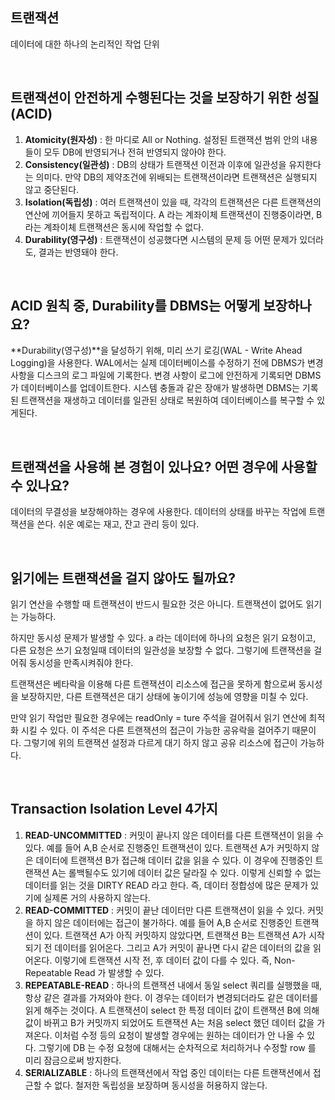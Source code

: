 ## 트랜잭션

데이터에 대한 하나의 논리적인 작업 단위

<br/>

## 트랜잭션이 안전하게 수행된다는 것을 보장하기 위한 성질(ACID)

1. **Atomicity(원자성)** : 한 마디로 All or Nothing. 설정된 트랜잭션 범위 안의 내용들이 모두 DB에 반영되거나 전혀 반영되지 않아야 한다.
2. **Consistency(일관성)** : DB의 상태가 트랜잭션 이전과 이후에 일관성을 유지한다는 의미다. 만약 DB의 제약조건에 위배되는 트랜잭션이라면 트랜잭션은 실행되지 않고 중단된다.
3. **Isolation(독립성)** : 여러 트랜잭션이 있을 때, 각각의 트랜잭션은 다른 트랜잭션의 연산에 끼어들지 못하고 독립적이다. A 라는 계좌이체 트랜잭션이 진행중이라면, B 라는 계좌이체 트랜잭션은 동시에 작업할 수 없다.
4. **Durability(영구성)** : 트랜잭션이 성공했다면 시스템의 문제 등 어떤 문제가 있더라도, 결과는 반영돼야 한다.

<br/>

## ACID 원칙 중, Durability를 DBMS는 어떻게 보장하나요?

**Durability(영구성)**을 달성하기 위해, 미리 쓰기 로깅(WAL - Write Ahead Logging)을 사용한다. WAL에서는 실제 데이터베이스를 수정하기 전에 DBMS가 변경 사항을 디스크의 로그 파일에 기록한다. 변경 사항이 로그에 안전하게 기록되면 DBMS가 데이터베이스를 업데이트한다. 시스템 충돌과 같은 장애가 발생하면 DBMS는 기록된 트랜잭션을 재생하고 데이터를 일관된 상태로 복원하여 데이터베이스를 복구할 수 있게된다.

<br/>

## 트랜잭션을 사용해 본 경험이 있나요? 어떤 경우에 사용할 수 있나요?

데이터의 무결성을 보장해야하는 경우에 사용한다. 데이터의 상태를 바꾸는 작업에 트랜잭션을 쓴다. 쉬운 예로는 재고, 잔고 관리 등이 있다.

<br/>

## 읽기에는 트랜잭션을 걸지 않아도 될까요?

읽기 연산을 수행할 때 트랜잭션이 반드시 필요한 것은 아니다. 트랜잭션이 없어도 읽기는 가능하다.

하지만 동시성 문제가 발생할 수 있다. a 라는 데이터에 하나의 요청은 읽기 요청이고, 다른 요청은 쓰기 요청일때 데이터의 일관성을 보장할 수 없다. 그렇기에 트랜잭션을 걸어줘 동시성을 만족시켜줘야 한다. 

트랜잭션은 베타락을 이용해 다른 트랜잭션이 리소스에 접근을 못하게 함으로써 동시성을 보장하지만, 다른 트랜잭션은 대기 상태에 놓이기에 성능에 영향을 미칠 수 있다.

만약 읽기 작업만 필요한 경우에는 readOnly = ture 주석을 걸어줘서 읽기 연산에 최적화 시킬 수 있다. 이 주석은 다른 트랜잭션의 접근이 가능한 공유락을 걸어주기 때문이다. 그렇기에 위의 트랜잭션 설정과 다르게 대기 하지 않고 공유 리소스에 접근이 가능하다. 

<br/>

## Transaction Isolation Level 4가지

1. **READ-UNCOMMITTED** : 커밋이 끝나지 않은 데이터를 다른 트랜잭션이 읽을 수 있다. 예를 들어 A,B 순서로 진행중인 트랜잭션이 있다. 트랜잭션 A가 커밋하지 않은 데이터에 트랜잭션 B가 접근해 데이터 값을 읽을 수 있다. 이 경우에 진행중인 트랜잭션 A는 롤백될수도 있기에 데이터 값은 달라질 수 있다. 이렇게 신뢰할 수 없는 데이터를 읽는 것을 DIRTY READ 라고 한다. 즉, 데이터 정합성에 많은 문제가 있기에 실제론 거의 사용하지 않는다.
2. **READ-COMMITTED** : 커밋이 끝난 데이터만 다른 트랜잭션이 읽을 수 있다. 커밋을 하지 않은 데이터에는 접근이 불가하다. 예를 들어 A,B 순서로 진행중인 트랜잭션이 있다. 트랜잭션 A가 아직 커밋하지 않았다면, 트랜잭션 B는 트랜잭션 A가 시작되기 전 데이터를 읽어온다. 그리고 A가 커밋이 끝나면 다시 같은 데이터의 값을 읽어온다. 이렇기에 트랜잭션 시작 전, 후 데이터 값이 다를 수 있다. 즉, Non-Repeatable Read 가 발생할 수 있다.
3. **REPEATABLE-READ** : 하나의 트랜잭션 내에서 동일 select 쿼리를 실행했을 때, 항상 같은 결과를 가져와야 한다. 이 경우는 데이터가 변경되더라도 같은 데이터를 읽게 해주는 것이다. A 트랜잭션이 select 한 특정 데이터 값이 트랜잭션 B에 의해 값이 바뀌고 B가 커밋까지 되었어도 트랜잭션 A는 처음 select 했던 데이터 값을 가져온다. 이처럼 수정 등의 요청이 발생할 경우에는 원하는 데이터가 안 나올 수 있다. 그렇기에 DB 는 수정 요청에 대해서는 순차적으로 처리하거나 수정할 row 를 미리 잠금으로써 방지한다.
4. **SERIALIZABLE** : 하나의 트랜잭션에서 작업 중인 데이터는 다른 트랜잭션에서 접근할 수 없다. 철저한 독립성을 보장하며 동시성을 허용하지 않는다.

